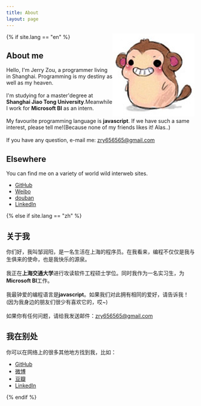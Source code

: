 ```yaml
---
title: About
layout: page
---
```


<img src="/res/images/monkey.jpg" width="220" height="220" align="right">

{% if site.lang == "en" %}
## About me

Hello, I'm Jerry Zou, a programmer living in Shanghai. Programming is my destiny as well as my heaven.<br/><br/>
I'm studying for a master'degree at **Shanghai Jiao Tong University**.Meanwhile I work for **Microsoft BI** as an intern.<br/><br/>
My favourite programming language is **javascript**. If we have such a same interest, please tell me!(Because none of my friends likes it! Alas..) <br/><br/>
If you have any question, e-mail me: [zry656565@gmail.com](mailto:zry656565@gmail.com)<br/>

## Elsewhere

You can find me on a variety of world wild interweb sites.

- [GitHub](https://github.com/zry656565)
- [Weibo](http://weibo.com/u/1943775181)
- [douban](http://www.douban.com/people/jerry_zou/)
- [LinkedIn](http://www.linkedin.com/profile/view?id=289040657)

{% else if site.lang == "zh" %}
## 关于我

你们好，我叫邹润阳，是一名生活在上海的程序员。在我看来，编程不仅仅是我与生俱来的使命，也是我快乐的源泉。<br/><br/>
我正在**上海交通大学**进行攻读软件工程硕士学位。同时我作为一名实习生，为**Microsoft BI**工作。<br/><br/>
我最钟爱的编程语言是**javascript**。如果我们对此拥有相同的爱好，请告诉我！(因为我身边的朋友们很少有喜欢它的，哎~) <br/><br/>
如果你有任何问题，请给我发送邮件：[zry656565@gmail.com](mailto:zry656565@gmail.com)<br/>

## 我在别处

你可以在网络上的很多其他地方找到我，比如：

- [GitHub](https://github.com/zry656565)
- [微博](http://weibo.com/u/1943775181)
- [豆瓣](http://www.douban.com/people/jerry_zou/)
- [LinkedIn](http://www.linkedin.com/profile/view?id=289040657)

{% endif %}
